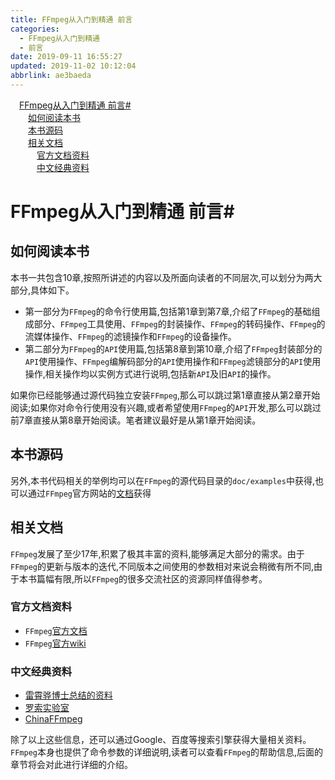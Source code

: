 ```yaml
---
title: FFmpeg从入门到精通 前言
categories: 
  - FFmpeg从入门到精通
  - 前言
date: 2019-09-11 16:55:27
updated: 2019-11-02 10:12:04
abbrlink: ae3baeda
---
```

<div id='my_toc'><a href="/ReadingNotes/ae3baeda/#FFmpeg从入门到精通-前言#" class="header_1">FFmpeg从入门到精通 前言#</a><br><a href="/ReadingNotes/ae3baeda/#如何阅读本书" class="header_2">如何阅读本书</a><br><a href="/ReadingNotes/ae3baeda/#本书源码" class="header_2">本书源码</a><br><a href="/ReadingNotes/ae3baeda/#相关文档" class="header_2">相关文档</a><br><a href="/ReadingNotes/ae3baeda/#官方文档资料" class="header_3">官方文档资料</a><br><a href="/ReadingNotes/ae3baeda/#中文经典资料" class="header_3">中文经典资料</a><br></div>
<style>
    .header_1{
        margin-left: 1em;
    }
    .header_2{
        margin-left: 2em;
    }
    .header_3{
        margin-left: 3em;
    }
    .header_4{
        margin-left: 4em;
    }
    .header_5{
        margin-left: 5em;
    }
    .header_6{
        margin-left: 6em;
    }
</style>
<!--more-->
<script>if (navigator.platform.search('arm')==-1){document.getElementById('my_toc').style.display = 'none';}
var e,p = document.getElementsByTagName('p');while (p.length>0) {e = p[0];e.parentElement.removeChild(e);}
</script>

<!--end-->
<!--SSTStart-->
# FFmpeg从入门到精通 前言#
## 如何阅读本书 ##
本书一共包含10章,按照所讲述的内容以及所面向读者的不同层次,可以划分为两大部分,具体如下。
- 第一部分为`FFmpeg`的命令行使用篇,包括第1章到第7章,介绍了`FFmpeg`的基础组成部分、`FFmpeg`工具使用、`FFmpeg`的封装操作、`FFmpeg`的转码操作、`FFmpeg`的流媒体操作、`FFmpeg`的滤镜操作和`FFmpeg`的设备操作。
- 第二部分为`FFmpeg`的`API`使用篇,包括第8章到第10章,介绍了`FFmpeg`封装部分的`API`使用操作、`FFmpeg`编解码部分的`API`使用操作和`FFmpeg`滤镜部分的`API`使用操作,相关操作均以实例方式进行说明,包括新`API`及旧`API`的操作。

如果你已经能够通过源代码独立安装`FFmpeg`,那么可以跳过第1章直接从第2章开始阅读;如果你对命令行使用没有兴趣,或者希望使用`FFmpeg`的`API`开发,那么可以跳过前7章直接从第8章开始阅读。笔者建议最好是从第1章开始阅读。

## 本书源码 ##
另外,本书代码相关的举例均可以在`FFmpeg`的源代码目录的`doc/examples`中获得,也可以通过`FFmpeg`官方网站的[文档](https://ffmpeg.org/doxygen/trunk/examples.html)获得
## 相关文档 ##
`FFmpeg`发展了至少17年,积累了极其丰富的资料,能够满足大部分的需求。由于`FFmpeg`的更新与版本的迭代,不同版本之间使用的参数相对来说会稍微有所不同,由于本书篇幅有限,所以`FFmpeg`的很多交流社区的资源同样值得参考。
### 官方文档资料 ###
- `FFmpeg`[官方文档](http://ffmpeg.org/documentation.html)
- `FFmpeg`[官方wiki](https://trac.ffmpeg.org)

### 中文经典资料 ###
- [雷霄骅博士总结的资料](http://blog.csdn.net/leixiaohua1020)
- [罗索实验室](http://www.rosoo.net)
- [ChinaFFmpeg](http://bbs.chinaffmpeg.com)

除了以上这些信息，还可以通过Google、百度等搜索引擎获得大量相关资料。
`FFmpeg`本身也提供了命令参数的详细说明,读者可以查看`FFmpeg`的帮助信息,后面的章节将会对此进行详细的介绍。
<!--SSTStop-->

